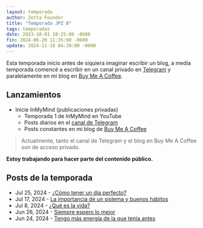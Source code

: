 ```yaml
---
layout: temporada
author: Zetta Founder
title: "Temporada JPZ 0"
tags: temporadas
date: 2023-10-01 10:25:00 -0600
fin: 2024-06-20 11:35:00 -0600
update: 2024-11-16 04:39:00 -0600
---
```


Esta temporada inicio antes de siquiera imaginar escribir un blog, a media temporada comencé a escribir en un canal privado en <a href="https://t.me/+W7s4TQcPd1NlZDlh" target="_blank">Telegram</a> y paralelamente en mi blog en <a href="https://buymeacoffee.com/zettafounder/posts" target="_blank">Buy Me A Coffee</a>.

## Lanzamientos

- Inicie InMyMind (publicaciones privadas)
    - Temporada 1 de InMyMind en YouTube
    - Posts diarios en el <a href="https://t.me/+W7s4TQcPd1NlZDlh" target="_blank">canal de Telegram</a>
    - Posts constantes en mi blog de <a href="https://buymeacoffee.com/zettafounder/posts" target="_blank">Buy Me A Coffee</a>

> Actualmente, tanto el canal de Telegram y el blog en Buy Me A Coffee son de acceso privado.

**Estoy trabajando para hacer parte del contenido público.**

## Posts de la temporada

- Jul 25, 2024 - [¿Cómo tener un día perfecto?](https://zettafounder.github.io/2024/07/25/como-tener-un-buen-dia.html)
- Jul 17, 2024 - [La importancia de un sistema y buenos hábitos](https://zettafounder.github.io/2024/07/17/la-importancia-de-un-sistema-y-buenos-habitos.html)
- Jul 8, 2024 - [¿Qué es la vida?](https://zettafounder.github.io/2024/07/08/que-es-la-vida.html)
- Jun 26, 2024 - [Siempre espero lo mejor](https://zettafounder.github.io/2024/06/26/siempre-espero-lo-mejor.html)
- Jun 24, 2024 - [Tengo más energía de la que tenía antes](https://zettafounder.github.io/2024/06/24/tengo-mas-energia-que-antes.html)